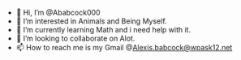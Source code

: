 - 👋 Hi, I’m @Ababcock000
- 👀 I’m interested in Animals and Being Myself.
- 🌱 I’m currently learning Math and i need help with it.
- 💞️ I’m looking to collaborate on Alot.
- 📫 How to reach me is my Gmail @Alexis.babcock@wpask12.net

<!---
Ababcock000/Ababcock000 is a ✨ special ✨ repository because its `README.md` (this file) appears on your GitHub profile.
You can click the Preview link to take a look at your changes.
--->
